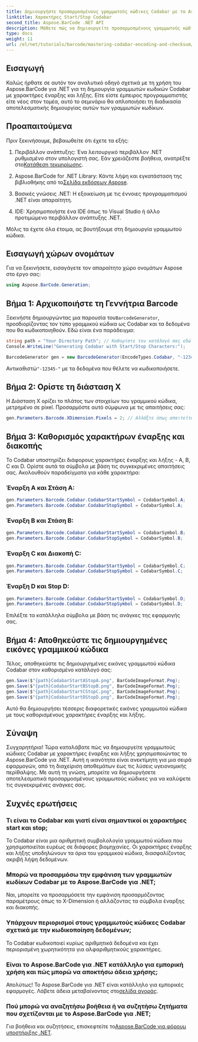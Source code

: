 ```yaml
---
title: Δημιουργήστε προσαρμοσμένους γραμμωτούς κώδικες Codabar με το Aspose.BarCode για .NET
linktitle: Χαρακτήρες Start/Stop Codabar
second_title: Aspose.BarCode .NET API
description: Μάθετε πώς να δημιουργείτε προσαρμοσμένους γραμμωτούς κώδικες Codabar στο .NET χρησιμοποιώντας το Aspose.BarCode. Αυτός ο περιεκτικός οδηγός σας καθοδηγεί στη διαδικασία, συμπεριλαμβανομένης της ρύθμισης χαρακτήρων έναρξης και λήξης, προσαρμογής διαστάσεων και αποθήκευσης εικόνων.
type: docs
weight: 11
url: /el/net/tutorials/barcode/mastering-codabar-encoding-and-checksum/custom-codabar-barcodes/
---
```

## Εισαγωγή

Καλώς ήρθατε σε αυτόν τον αναλυτικό οδηγό σχετικά με τη χρήση του Aspose.BarCode για .NET για τη δημιουργία γραμμωτών κωδικών Codabar με χαρακτήρες έναρξης και λήξης. Είτε είστε έμπειρος προγραμματιστής είτε νέος στον τομέα, αυτό το σεμινάριο θα απλοποιήσει τη διαδικασία αποτελεσματικής δημιουργίας αυτών των γραμμωτών κωδίκων.

## Προαπαιτούμενα

Πριν ξεκινήσουμε, βεβαιωθείτε ότι έχετε τα εξής:

1. Περιβάλλον ανάπτυξης: Ένα λειτουργικό περιβάλλον .NET ρυθμισμένο στον υπολογιστή σας. Εάν χρειάζεστε βοήθεια, ανατρέξτε στο[Κατάθεση τεκμηρίωσης](https://reference.aspose.com/barcode/net/).
   
2.  Aspose.BarCode for .NET Library: Κάντε λήψη και εγκατάσταση της βιβλιοθήκης από το[Σελίδα εκδόσεων Aspose](https://releases.aspose.com/barcode/net/).

3. Βασικές γνώσεις .NET: Η εξοικείωση με τις έννοιες προγραμματισμού .NET είναι απαραίτητη.

4. IDE: Χρησιμοποιήστε ένα IDE όπως το Visual Studio ή άλλο προτιμώμενο περιβάλλον ανάπτυξης .NET.

Μόλις τα έχετε όλα έτοιμα, ας βουτήξουμε στη δημιουργία γραμμωτού κώδικα.

## Εισαγωγή χώρων ονομάτων

Για να ξεκινήσετε, εισαγάγετε τον απαραίτητο χώρο ονομάτων Aspose στο έργο σας:

```csharp
using Aspose.BarCode.Generation;
```

## Βήμα 1: Αρχικοποιήστε τη Γεννήτρια Barcode

 Ξεκινήστε δημιουργώντας μια παρουσία του`BarcodeGenerator`, προσδιορίζοντας τον τύπο γραμμικού κώδικα ως Codabar και τα δεδομένα που θα κωδικοποιηθούν. Εδώ είναι ένα παράδειγμα:

```csharp
string path = "Your Directory Path"; // Καθορίστε τον κατάλογό σας εδώ
Console.WriteLine("Generating Codabar with Start/Stop Characters:");

BarcodeGenerator gen = new BarcodeGenerator(EncodeTypes.Codabar, "-12345-");
```

 Αντικαθιστώ`"-12345-"` με τα δεδομένα που θέλετε να κωδικοποιήσετε.

## Βήμα 2: Ορίστε τη διάσταση Χ

Η Διάσταση Χ ορίζει το πλάτος των στοιχείων του γραμμικού κώδικα, μετρημένο σε pixel. Προσαρμόστε αυτό σύμφωνα με τις απαιτήσεις σας:

```csharp
gen.Parameters.Barcode.XDimension.Pixels = 2; // Αλλάξτε όπως απαιτείται
```

## Βήμα 3: Καθορισμός χαρακτήρων έναρξης και διακοπής

Το Codabar υποστηρίζει διάφορους χαρακτήρες έναρξης και λήξης - A, B, C και D. Ορίστε αυτά τα σύμβολα με βάση τις συγκεκριμένες απαιτήσεις σας. Ακολουθούν παραδείγματα για κάθε χαρακτήρα:

### Έναρξη Α και Στάση Α:

```csharp
gen.Parameters.Barcode.Codabar.CodabarStartSymbol = CodabarSymbol.A;
gen.Parameters.Barcode.Codabar.CodabarStopSymbol = CodabarSymbol.A;
```

### Έναρξη Β και Στάση Β:

```csharp
gen.Parameters.Barcode.Codabar.CodabarStartSymbol = CodabarSymbol.B;
gen.Parameters.Barcode.Codabar.CodabarStopSymbol = CodabarSymbol.B;
```

### Έναρξη C και Διακοπή C:

```csharp
gen.Parameters.Barcode.Codabar.CodabarStartSymbol = CodabarSymbol.C;
gen.Parameters.Barcode.Codabar.CodabarStopSymbol = CodabarSymbol.C;
```

### Έναρξη D και Stop D:

```csharp
gen.Parameters.Barcode.Codabar.CodabarStartSymbol = CodabarSymbol.D;
gen.Parameters.Barcode.Codabar.CodabarStopSymbol = CodabarSymbol.D;
```

Επιλέξτε τα κατάλληλα σύμβολα με βάση τις ανάγκες της εφαρμογής σας.

## Βήμα 4: Αποθηκεύστε τις δημιουργημένες εικόνες γραμμικού κώδικα

Τέλος, αποθηκεύστε τις δημιουργημένες εικόνες γραμμωτού κώδικα Codabar στον καθορισμένο κατάλογό σας:

```csharp
gen.Save($"{path}CodabarStartAStopA.png", BarCodeImageFormat.Png);
gen.Save($"{path}CodabarStartBStopB.png", BarCodeImageFormat.Png);
gen.Save($"{path}CodabarStartCStopC.png", BarCodeImageFormat.Png);
gen.Save($"{path}CodabarStartDStopD.png", BarCodeImageFormat.Png);
```

Αυτό θα δημιουργήσει τέσσερις διαφορετικές εικόνες γραμμωτού κώδικα με τους καθορισμένους χαρακτήρες έναρξης και λήξης.

## Σύναψη

Συγχαρητήρια! Τώρα καταλάβατε πώς να δημιουργείτε γραμμωτούς κώδικες Codabar με χαρακτήρες έναρξης και λήξης χρησιμοποιώντας το Aspose.BarCode για .NET. Αυτή η ικανότητα είναι ανεκτίμητη για μια σειρά εφαρμογών, από τη διαχείριση αποθεμάτων έως τις λύσεις υγειονομικής περίθαλψης. Με αυτή τη γνώση, μπορείτε να δημιουργήσετε αποτελεσματικά προσαρμοσμένους γραμμωτούς κώδικες για να καλύψετε τις συγκεκριμένες ανάγκες σας.

## Συχνές ερωτήσεις

### Τι είναι το Codabar και γιατί είναι σημαντικοί οι χαρακτήρες start και stop;

Το Codabar είναι μια αριθμητική συμβολολογία γραμμωτού κώδικα που χρησιμοποιείται ευρέως σε διάφορες βιομηχανίες. Οι χαρακτήρες έναρξης και λήξης υποδηλώνουν τα όρια του γραμμικού κώδικα, διασφαλίζοντας ακριβή λήψη δεδομένων.

### Μπορώ να προσαρμόσω την εμφάνιση των γραμμωτών κωδίκων Codabar με το Aspose.BarCode για .NET;

Ναι, μπορείτε να προσαρμόσετε την εμφάνιση προσαρμόζοντας παραμέτρους όπως το X-Dimension ή αλλάζοντας τα σύμβολα έναρξης και διακοπής.

### Υπάρχουν περιορισμοί στους γραμμωτούς κώδικες Codabar σχετικά με την κωδικοποίηση δεδομένων;

Το Codabar κωδικοποιεί κυρίως αριθμητικά δεδομένα και έχει περιορισμένη χωρητικότητα για αλφαριθμητικούς χαρακτήρες.

### Είναι το Aspose.BarCode για .NET κατάλληλο για εμπορική χρήση και πώς μπορώ να αποκτήσω άδεια χρήσης;

 Απολύτως! Το Aspose.BarCode για .NET είναι κατάλληλο για εμπορικές εφαρμογές. Λάβετε άδεια μεταβαίνοντας στο[σελίδα αγοράς](https://purchase.conholdate.com/buy).

### Πού μπορώ να αναζητήσω βοήθεια ή να συζητήσω ζητήματα που σχετίζονται με το Aspose.BarCode για .NET;

 Για βοήθεια και συζητήσεις, επισκεφτείτε το[Aspose.BarCode για φόρουμ υποστήριξης .NET](https://forum.aspose.com/c/barcode/13).